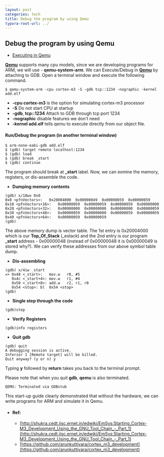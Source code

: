 ```yaml
---
layout: post
categories: tech
title: Debug the program by using Qemu
typora-root-url: ../
---
```

## Debug the program by using Qemu



- [Executing in Qemu](http://shukra.cedt.iisc.ernet.in/edwiki/EmSys:Starting_Cortex-M3_Development_Using_the_GNU_Tool_Chain_-_Part_1)

[**Qemu**](http://wiki.qemu.org/Main_Page) supports many cpu models, since we are developing programs for ARM, we will use - **qemu-system-arm**. We can Execute/Debug in [**Qemu**](http://wiki.qemu.org/Main_Page) by attaching to GDB. Open a terminal window and execute the following command.

```
$ qemu-system-arm -cpu cortex-m3 -S -gdb tcp::1234 -nographic -kernel add.elf 
```

- **-cpu cortex-m3** is the option for simulating cortex-m3 processor
- **-S** Do not start CPU at startup 
- **-gdb**, **tcp::1234** Attach to GDB through tcp port 1234
- **-nographic** disable features we don't need
- **-kernel add.elf** tells qemu to execute directly from our object file.

#### Run/Debug the program (in another terminal window)

```
$ arm-none-eabi-gdb add.elf
$ (gdb) target remote localhost:1234
$ (gdb) load
$ (gdb) break _start
$ (gdb) continue
```

The program should break at **_start** label. Now, we can exmine the memory, registers, or dis-assemble the code.

- **Dumping memory contents**

```
(gdb) x/18wx 0x0
0x0 <pfnVectors>:	0x20004000	0x00000049	0x00000059	0x00000059
0x10 <pfnVectors+16>:	0x00000059	0x00000059	0x00000059	0x00000000
0x20 <pfnVectors+32>:	0x00000000	0x00000000	0x00000000	0x00000059
0x30 <pfnVectors+48>:	0x00000059	0x00000000	0x00000059	0x00000059
0x40 <pfnVectors+64>:	0x00000059	0x00000059
(gdb)
```

The above memory dump is vector table. The 1st entry is 0x20004000 which is our **Top_Of_Stack** (_estack) and the 2nd entry is our program **_start** address - 0x00000048 (instead of 0x00000048 it is 0x00000049 is stored why?). We can verify these addresses from our above symbol table dump.

- **Dis-assembling**

```
(gdb) x/4iw _start
=> 0x48 <_start>:	mov.w	r0, #5
   0x4c <_start+4>:	mov.w	r1, #4
   0x50 <_start+8>:	add.w	r2, r1, r0
   0x54 <stop>:	bl	0x54 <stop>
(gdb) 
```

- **Single step through the code**

```
(gdb)step
```

- **Verify Registers**

```
(gdb)info registers
```

- **Quit gdb**

```
(gdb) quit
A debugging session is active.
Inferior 1 [Remote target] will be killed.
Quit anyway? (y or n) y
```

Typing **y** followed by **return** takes you back to the terminal prompt.

Please note that when you quit **gdb**, **qemu** is also terminated.

```
QEMU: Terminated via GDBstub
```

This start-up guide clearly demonstrated that without the hardware, we can write programs for ARM and simulate it in Qemu.



- #### Ref:

	- [http://shukra.cedt.iisc.ernet.in/edwiki/EmSys:Starting_Cortex-M3_Development_Using_the_GNU_Tool_Chain_-_Part_1](http://shukra.cedt.iisc.ernet.in/edwiki/EmSys:Starting_Cortex-M3_Development_Using_the_GNU_Tool_Chain_-_Part_1)
	- [https://github.com/arunkuttiyara/cortex_m3_development](https://github.com/arunkuttiyara/cortex_m3_development)

